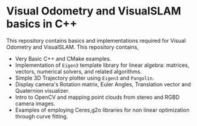 # Visual Odometry and VisualSLAM basics in C++
This repository contains basics and implementations required for Visual Odometry and VisualSLAM. This repository contains,
- Very Basic C++ and CMake examples.
- Implementation of ```Eigen3``` template library for linear algebra: matrices, vectors, numerical solvers, and related algorithms.
- Simple 3D Trajectory plotter using ```Eigen3``` and ```Pangolin```.
- Display camera's Rotation matrix, Euler Angles, Translation vector and Quaternion visualizer.
- Intro to OpenCV and mapping point clouds from stereo and RGBD camera images.
- Examples of employing Ceres,g2o libraries for non linear optimization through curve fitting.